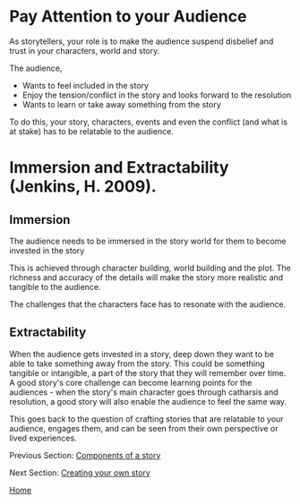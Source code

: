 # Pay Attention to your Audience

As storytellers, your role is to make the audience suspend disbelief and trust in your characters, world and story.

The audience,
- Wants to feel included in the story
- Enjoy the tension/conflict in the story and looks forward to the resolution
- Wants to learn or take away something from the story

To do this, your story, characters, events and even the conflict (and what is at stake) has to be relatable to the audience.

# Immersion and Extractability (Jenkins, H. 2009).
## Immersion 
The audience needs to be immersed in the story world for them to become invested in the story

This is achieved through character building, world building and the plot. The richness and accuracy of the details will make the story more realistic and tangible to the audience. 

The challenges that the characters face has to resonate with the audience.

## Extractability 
When the audience gets invested in a story, deep down they want to be able to take something away from the story. This could be something tangible or intangible, a part of the story that they will remember over time. A good story's core challenge can become learning points for the audiences - when the story's main character goes through catharsis and resolution, a good story will also enable the audience to feel the same way. 

This goes back to the question of crafting stories that are relatable to your audience, engages them, and can be seen from their own perspective or lived experiences.

Previous Section: [Components of a story](part1.md)

Next Section: [Creating your own story](part3.md)

[Home](readme.md)
